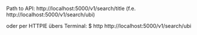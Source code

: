 Path to API: http://localhost:5000/v1/search/title (f.e. http://localhost:5000/v1/search/ubi)

oder per HTTPIE übers Terminal: $ http  http://localhost:5000/v1/search/ubi